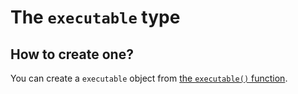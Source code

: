 # The `executable` type

## How to create one?
You can create a `executable` object from [the `executable()` function](../functions/executables/executable.md).